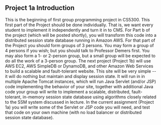 ## Project 1a Introduction

This is the beginning of first group programming project in CS5300. This first part of the Project should be done individually. That is, we want every student to implement it independently and turn it in to CMS. For Part b of the project (which will be posted shortly), you will transform this code into a distributed session state database running in Amazon AWS. For that part of the Project you should form groups of 3 persons. You may form a group of 4 persons if you wish; but you should talk to Professor Demers first. You may also form a 1- or 2-person group, but a small group will be expected to do all the work of a 3-person group.
The next project (Project 1b) will use AWS EC2, AWS SimpleDB or DynamoDB, and other Amazon Web Services to build a scalable and fault-tolerant website. This site will be very simple -- it will do nothing but maintain and display session state. It will run in in multiple Apache Tomcat instances, which will run Java Servlet (and/or JSP) code implementing the behavior of your site, together with additional Java code your group will write to implement a scalable, distributed, fault-tolerant, in-memory session state database using algorithms closely related to the SSM system discussed in lecture.
In the current assignment (Project 1a) you will write some of the Servlet or JSP code you will need, and test that code on your own machine (with no load balancer or distributed session state database).
